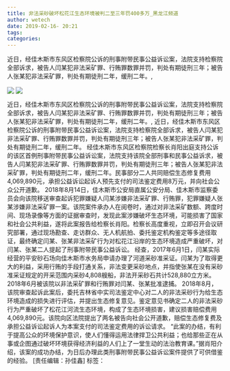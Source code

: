 ```yaml
---
title: 非法采砂破坏松花江生态环境被判二至三年罚400多万_黑龙江频道
author: wetech
date: 2019-02-16- 20:21
tags: 
categories: 
---
```

近日，经佳木斯市东风区检察院公诉的刑事附带民事公益诉讼案，法院支持检察院全部诉求，被告人闫某犯非法采矿罪、行贿罪数罪并罚，判处有期徒刑三年；被告人张某犯非法采矿罪，判处有期徒刑二年，缓刑二年。,
<!-- more -->
                
<img align="center" border="0" src="http://p2.ifengimg.com/fck/2019_07/8193f9e8acc79b5_w600_h400.jpg" />
                
<img align="center" border="0" src="http://p2.ifengimg.com/a/2016/0810/204c433878d5cf9size1_w16_h16.png" />
                
            
近日，经佳木斯市东风区检察院公诉的刑事附带民事公益诉讼案，法院支持检察院全部诉求，被告人闫某犯非法采矿罪、行贿罪数罪并罚，判处有期徒刑三年；被告人张某犯非法采矿罪，判处有期徒刑二年，缓刑二年。,
近日，经佳木斯市东风区检察院公诉的刑事附带民事公益诉讼案，法院支持检察院全部诉求，被告人闫某犯非法采矿罪、行贿罪数罪并罚，判处有期徒刑三年；被告人张某犯非法采矿罪，判处有期徒刑二年，缓刑二年。
经佳木斯市东风区检察院检察长肖阳出庭支持公诉的该区首例刑事附带民事公益诉讼案，法院支持该院全部刑事和民事公益诉求，被告人闫某犯非法采矿罪、行贿罪数罪并罚，判处有期徒刑三年；被告人张某犯非法采矿罪，判处有期徒刑二年，缓刑二年。民事部分二人共同赔偿生态修复费用4,069,890元，承担公益诉讼起诉人预先支付的司法鉴定费用8万元，并向社会公众公开道歉。
2018年8月14日，佳木斯市公安局直属公安分局、佳木斯市监察委员会向该院移送审查起诉犯罪嫌疑人闫某涉嫌非法采矿罪、行贿罪，犯罪嫌疑人张某涉嫌非法采矿罪一案。该院案件承办人在阅卷时，通过对非法采矿数额、跨度时间、现场录像等方面的证据审查时，发现此案涉嫌破坏生态环境，可能损害了国家和社会公共利益，遂将此案报告给检察长肖阳。检察长高度重视，立即召开会议研究部署，通过现场勘查、走访群众、无人机航拍、委托鉴定机构鉴定等多途径取证，最终确定闫某、张某非法采矿行为对松花江沿岸的生态环境造成严重破坏，对闫某、张某二人提起了刑事附带民事公益诉讼。
经查，2017年6月1日，闫某实际经营的平安砂石场向佳木斯市水务局申请办理了河道采砂准采证。闫某为了取得更大的利益，采用行贿的手段打通关系，非法变更采砂地点，并指使张某在没有采砂准采证规定的开采范围内采砂4,808艘船，非法开采砂石共计528,880立方米。2018年6月被该院以非法采矿罪和行贿罪对闫某、张某批准逮捕。
2018年8月，该院审查起诉此案后，委托吉林省中实司法鉴定中心对二人的非法采砂行为给生态环境造成的损失进行评估，并提出生态修复意见。鉴定意见书确定二人的非法采砂行为严重破坏了松花江河流生态环境，构成了生态环境损害，建议损害赔偿费用4,069,890元。该院向区法院提出了两名被告向社会公开道歉，赔偿生态修复费及承担公益诉讼起诉人为本案支付的司法鉴定费用的诉讼请求。
“此案的办结，有利于提高公众的环境保护意识，使人们懂得运用法律捍卫公共利益；也给那些正在从事或企图通过破坏环境获得经济利益的人们上了一堂生动的法治教育课。”据肖阳介绍，该案的成功办结，为日后办理此类刑事附带民事公益诉讼案件提供了可供借鉴的经验。
[责任编辑：孙佳鑫]
标签：
 
             

